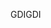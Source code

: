 <span data-ttu-id="6f804-101">GDI</span><span class="sxs-lookup"><span data-stu-id="6f804-101">GDI</span></span>